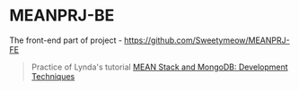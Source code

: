# MEANPRJ-BE
The front-end part of project - https://github.com/Sweetymeow/MEANPRJ-FE

> Practice of Lynda's tutorial
[MEAN Stack and MongoDB: Development Techniques](https://www.lynda.com/Express-js-tutorials/Create-message-list-view-Angular/440962/509037-4.html)
